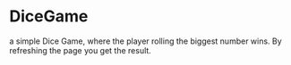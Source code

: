 # DiceGame
a simple Dice Game, where the player rolling the biggest number wins. By refreshing the page you get the result.
